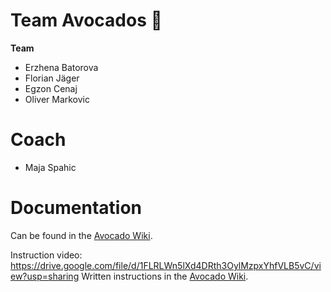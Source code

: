 # Team Avocados 🥑

**Team**
 * Erzhena Batorova
 * Florian Jäger 
 * Egzon Cenaj
 * Oliver Markovic

# Coach
  * Maja Spahic

# Documentation
Can be found in the [Avocado Wiki](https://github.com/DigiBP/Team-Avocados/wiki/Avocados-HR-Recruitment-Process).

Instruction video: https://drive.google.com/file/d/1FLRLWn5lXd4DRth3OylMzpxYhfVLB5vC/view?usp=sharing
Written instructions in the [Avocado Wiki](https://github.com/DigiBP/Team-Avocados/wiki/Avocados-HR-Recruitment-Process).
